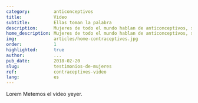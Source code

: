 ```yaml
---
category:         anticonceptivos
title:            Video
subtitle:         Ellas toman la palabra
description:      Mujeres de todo el mundo hablan de anticonceptivos, su uso, las barreras, cómo les afectan y quién toma la decisión.
home_description: Mujeres de todo el mundo hablan de anticonceptivos, su uso, las barreras, cómo les afectan y quién toma la decisión.
img:              articles/home-contraceptives.jpg
order:            1
highlighted:      true
author:           ...
pub_date:         2018-02-20
slug:             testimonios-de-mujeres
ref:              contraceptives-video
lang:             es
---
```


<div class="container page-content">
<div class="page-content-container" markdown="1">

Lorem Metemos el vídeo yeyer.
</div>
</div>